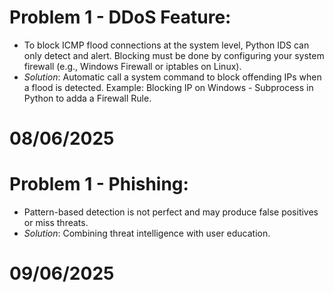 # Problem 1 - DDoS Feature:
- To block ICMP flood connections at the system level, Python IDS can only detect and alert. Blocking must be done by configuring your system firewall (e.g., Windows Firewall or iptables on Linux).
- *Solution*: Automatic call a system command to block offending IPs when a flood is detected. Example: Blocking IP on Windows - Subprocess in Python to adda a Firewall Rule.
# 08/06/2025

# Problem 1 - Phishing:
- Pattern-based detection is not perfect and may produce false positives or miss threats.
- *Solution*: Combining threat intelligence with user education.
# 09/06/2025
